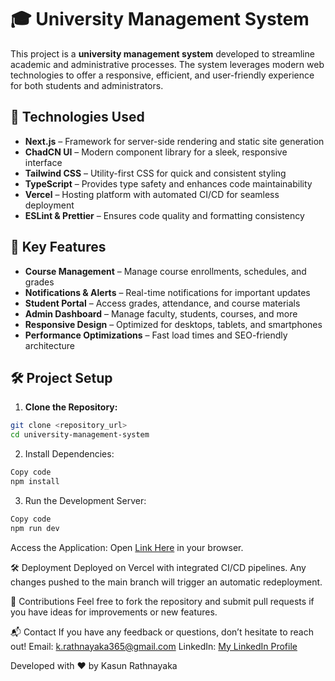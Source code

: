 # 🎓 University Management System  

This project is a **university management system** developed to streamline academic and administrative processes. The system leverages modern web technologies to offer a responsive, efficient, and user-friendly experience for both students and administrators.

## 🚀 Technologies Used
- **Next.js** – Framework for server-side rendering and static site generation  
- **ChadCN UI** – Modern component library for a sleek, responsive interface  
- **Tailwind CSS** – Utility-first CSS for quick and consistent styling  
- **TypeScript** – Provides type safety and enhances code maintainability  
- **Vercel** – Hosting platform with automated CI/CD for seamless deployment  
- **ESLint & Prettier** – Ensures code quality and formatting consistency

## 🌟 Key Features
- **Course Management** – Manage course enrollments, schedules, and grades  
- **Notifications & Alerts** – Real-time notifications for important updates  
- **Student Portal** – Access grades, attendance, and course materials  
- **Admin Dashboard** – Manage faculty, students, courses, and more  
- **Responsive Design** – Optimized for desktops, tablets, and smartphones  
- **Performance Optimizations** – Fast load times and SEO-friendly architecture  

## 🛠️ Project Setup  
1. **Clone the Repository:**
```bash
git clone <repository_url>
cd university-management-system
```

2. Install Dependencies:
```bash
Copy code
npm install
```
3. Run the Development Server:
```bash
Copy code
npm run dev
```

Access the Application:
Open [Link Here](https://edu-track2.vercel.app/) in your browser.

🛠️ Deployment
Deployed on Vercel with integrated CI/CD pipelines. Any changes pushed to the main branch will trigger an automatic redeployment.

🤝 Contributions
Feel free to fork the repository and submit pull requests if you have ideas for improvements or new features.

📬 Contact
If you have any feedback or questions, don’t hesitate to reach out!
Email: k.rathnayaka365@gmail.com
LinkedIn: [My LinkedIn Profile](https://www.linkedin.com/in/rathnayaka/)

Developed with ❤️ by Kasun Rathnayaka
